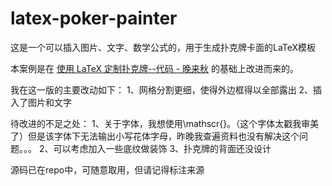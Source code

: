 # latex-poker-painter
这是一个可以插入图片、文字、数学公式的，用于生成扑克牌卡面的LaTeX模板

本案例是在 [使用 LaTeX 定制扑克牌--代码 - 晚来秋](https://www.xiaohongshu.com/discovery/item/68c7fd42000000001d006ae1?source=webshare&xhsshare=pc_web&xsec_token=ABIh3KB9Ev3wjlLDCyp8ei9MAqBjTM2Eon_0mILHnnUJY=&xsec_source=pc_share) 的基础上改进而来的。
	
我在这一版的主要改动如下：
1、网格分割更细，使得外边框得以全部露出
2、插入了图片和文字
	
待改进的不足之处：
1、关于字体，我想使用\mathscr{}。（这个字体太戳我审美了）但是该字体下无法输出小写花体字母，昨晚我查遍资料也没有解决这个问题。。。
2、可以考虑加入一些底纹做装饰
3、扑克牌的背面还没设计

源码已在repo中，可随意取用，但请记得标注来源
